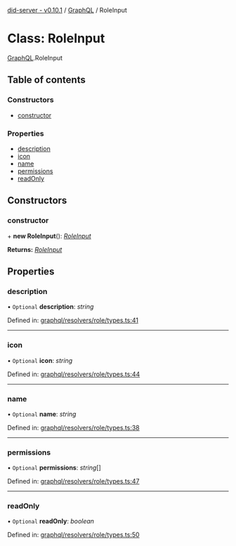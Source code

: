 [did-server - v0.10.1](../README.md) / [GraphQL](../modules/graphql.md) / RoleInput

# Class: RoleInput

[GraphQL](../modules/graphql.md).RoleInput

## Table of contents

### Constructors

- [constructor](graphql.roleinput.md#constructor)

### Properties

- [description](graphql.roleinput.md#description)
- [icon](graphql.roleinput.md#icon)
- [name](graphql.roleinput.md#name)
- [permissions](graphql.roleinput.md#permissions)
- [readOnly](graphql.roleinput.md#readonly)

## Constructors

### constructor

\+ **new RoleInput**(): [*RoleInput*](graphql.roleinput.md)

**Returns:** [*RoleInput*](graphql.roleinput.md)

## Properties

### description

• `Optional` **description**: *string*

Defined in: [graphql/resolvers/role/types.ts:41](https://github.com/Puzzlepart/did/blob/dev/server/graphql/resolvers/role/types.ts#L41)

___

### icon

• `Optional` **icon**: *string*

Defined in: [graphql/resolvers/role/types.ts:44](https://github.com/Puzzlepart/did/blob/dev/server/graphql/resolvers/role/types.ts#L44)

___

### name

• `Optional` **name**: *string*

Defined in: [graphql/resolvers/role/types.ts:38](https://github.com/Puzzlepart/did/blob/dev/server/graphql/resolvers/role/types.ts#L38)

___

### permissions

• `Optional` **permissions**: *string*[]

Defined in: [graphql/resolvers/role/types.ts:47](https://github.com/Puzzlepart/did/blob/dev/server/graphql/resolvers/role/types.ts#L47)

___

### readOnly

• `Optional` **readOnly**: *boolean*

Defined in: [graphql/resolvers/role/types.ts:50](https://github.com/Puzzlepart/did/blob/dev/server/graphql/resolvers/role/types.ts#L50)

